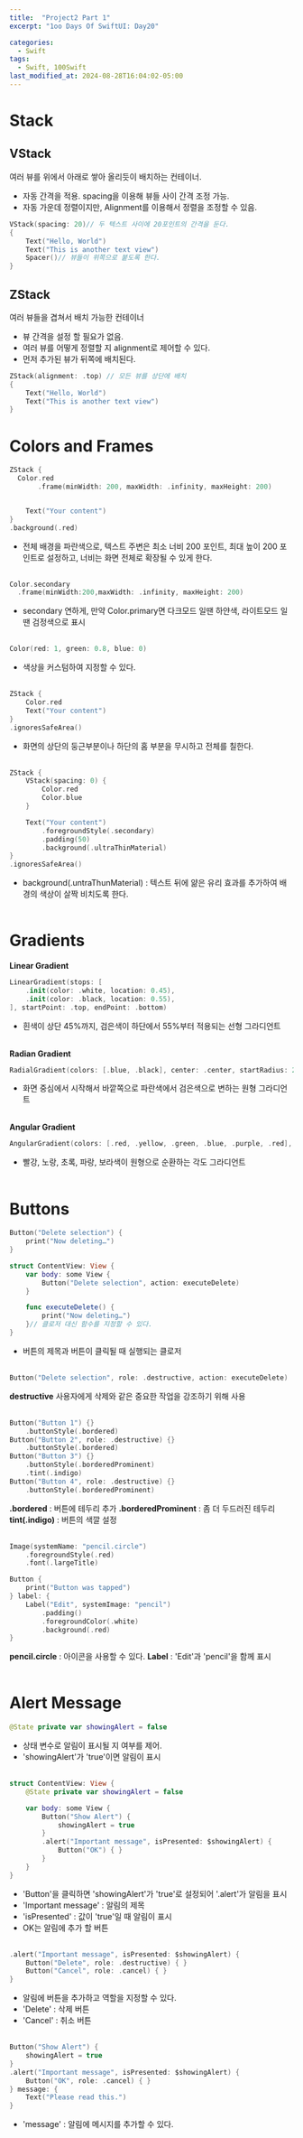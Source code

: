 ```yaml
---
title:  "Project2 Part 1"
excerpt: "1oo Days Of SwiftUI: Day20"

categories:
  - Swift
tags:
  - Swift, 100Swift
last_modified_at: 2024-08-28T16:04:02-05:00
---
```


# Stack

## VStack
여러 뷰를 위에서 아래로 쌓아 올리듯이 배치하는 컨테이너.
- 자동 간격을 적용. spacing을 이용해 뷰들 사이 간격 조정 가능.
- 자동 가운데 정렬이지만, Alignment를 이용해서 정렬을 조정할 수 있음.

```swift
VStack(spacing: 20)// 두 텍스트 사이에 20포인트의 간격을 둔다.
{
    Text("Hello, World")
    Text("This is another text view")
    Spacer()// 뷰들이 위쪽으로 붙도록 한다.
}
```

## ZStack
여러 뷰들을 겹쳐서 배치 가능한 컨테이너
- 뷰 간격을 설정 할 필요가 없음.
- 여러 뷰를 어떻게 정렬할 지 alignment로 제어할 수 있다.
- 먼저 추가된 뷰가 뒤쪽에 배치된다.

```swift
ZStack(alignment: .top) // 모든 뷰를 상단에 배치
{
    Text("Hello, World")
    Text("This is another text view")
}
```

# Colors and Frames

```swift
ZStack {
  Color.red
       .frame(minWidth: 200, maxWidth: .infinity, maxHeight: 200)


    Text("Your content")
}
.background(.red)
```
- 전체 배경을 파란색으로, 텍스트 주변은 최소 너비 200 포인트, 최대 높이 200 포인트로 설정하고, 너비는 화면 전체로 확장될 수 있게 한다.
<br><br>

```swift
Color.secondary 
  .frame(minWidth:200,maxWidth: .infinity, maxHeight: 200)
```
- secondary 연하게, 만약 Color.primary면 다크모드 일땐 하얀색, 라이트모드 일땐 검정색으로 표시
<br><br>

```swift
Color(red: 1, green: 0.8, blue: 0)
```
- 색상을 커스텀하여 지정할 수 있다.
<br><br>

```swift
ZStack {
    Color.red
    Text("Your content")
}
.ignoresSafeArea()
```
- 화면의 상단의 둥근부분이나 하단의 홈 부분을 무시하고 전체를 칠한다.<br><br>

```swift
ZStack {
    VStack(spacing: 0) {
        Color.red
        Color.blue
    }

    Text("Your content")
        .foregroundStyle(.secondary)
        .padding(50)
        .background(.ultraThinMaterial)
}
.ignoresSafeArea()
```
- background(.untraThunMaterial) : 텍스트 뒤에 얆은 유리 효과를 추가하여 배경의 색상이 살짝 비치도록 한다.
<br><br>

# Gradients

**Linear Gradient**
```swift
LinearGradient(stops: [
    .init(color: .white, location: 0.45),
    .init(color: .black, location: 0.55),
], startPoint: .top, endPoint: .bottom)
```
- 흰색이 상단 45%까지, 검은색이 하단에서 55%부터 적용되는 선형 그라디언트
<br><br>

**Radian Gradient**
```swift
RadialGradient(colors: [.blue, .black], center: .center, startRadius: 20, endRadius: 200)
```
- 화면 중심에서 시작해서 바깥쪽으로 파란색에서 검은색으로 변하는 원형 그라디언트
<br><br>

**Angular Gradient**
```swift
AngularGradient(colors: [.red, .yellow, .green, .blue, .purple, .red], center: .center)
```
- 빨강, 노랑, 초록, 파랑, 보라색이 원형으로 순환하는 각도 그라디언트
<br><br>

# Buttons
```swift
Button("Delete selection") {
    print("Now deleting…")
}
```

```swift
struct ContentView: View {
    var body: some View {
        Button("Delete selection", action: executeDelete)
    }

    func executeDelete() {
        print("Now deleting…")
    }// 클로저 대신 함수를 지정할 수 있다.
}
```
- 버튼의 제목과 버튼이 클릭될 때 실행되는 클로저
<br><br>

```swift
Button("Delete selection", role: .destructive, action: executeDelete)

```
**destructive** 사용자에게 삭제와 같은 중요한 작업을 강조하기 위해 사용
<br><br>

```swift
Button("Button 1") {}
    .buttonStyle(.bordered)
Button("Button 2", role: .destructive) {}
    .buttonStyle(.bordered)
Button("Button 3") {}
    .buttonStyle(.borderedProminent)
    .tint(.indigo)
Button("Button 4", role: .destructive) {}
    .buttonStyle(.borderedProminent)

```
**.bordered** : 버튼에 테두리 추가
**.borderedProminent** : 좀 더 두드러진 테두리
**tint(.indigo)** : 버튼의 색깔 설정
<br><br>

```swift
Image(systemName: "pencil.circle")
    .foregroundStyle(.red)
    .font(.largeTitle)

Button {
    print("Button was tapped")
} label: {
    Label("Edit", systemImage: "pencil")
        .padding()
        .foregroundColor(.white)
        .background(.red)
}
```
**pencil.circle** : 아이콘을 사용할 수 있다.
**Label** : 'Edit'과 'pencil'을 함께 표시
<br><br>

# Alert Message

```swift
@State private var showingAlert = false
```
- 상태 변수로 알림이 표시될 지 여부를 제어.
- 'showingAlert'가 'true'이면 알림이 표시
<br><br>

```swift
struct ContentView: View {
    @State private var showingAlert = false

    var body: some View {
        Button("Show Alert") {
            showingAlert = true
        }
        .alert("Important message", isPresented: $showingAlert) {
            Button("OK") { }
        }
    }
}
```
- 'Button'을 클릭하면 'showingAlert'가 'true'로 설정되어 '.alert'가 알림을 표시
- 'Important message' : 알림의 제목
- 'isPresented' : 값이 'true'일 때 알림이 표시
- OK는 알림에 추가 할 버튼
<br><br>

```swift
.alert("Important message", isPresented: $showingAlert) {
    Button("Delete", role: .destructive) { }
    Button("Cancel", role: .cancel) { }
}
```
- 알림에 버튼을 추가하고 역할을 지정할 수 있다.
- 'Delete' : 삭제 버튼
- 'Cancel' : 취소 버튼
<br><br>

```swift
Button("Show Alert") {
    showingAlert = true
}
.alert("Important message", isPresented: $showingAlert) {
    Button("OK", role: .cancel) { }
} message: {
    Text("Please read this.")
}
```
- 'message' : 알림에 메시지를 추가할 수 있다.
